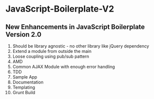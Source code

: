 # JavaScript-Boilerplate-V2

## New Enhancements in JavaScript Boilerplate Version 2.0

 1. Should be library agnostic - no other library like jQuery dependency
 2. Extend a module from outside the main
 3. Loose coupling using pub/sub pattern
 4. AMD
 5. Common AJAX Module with enough error handling
 6. TDD
 7. Sample App
 8. Documentation
 9. Templating
 10. Grunt Build
